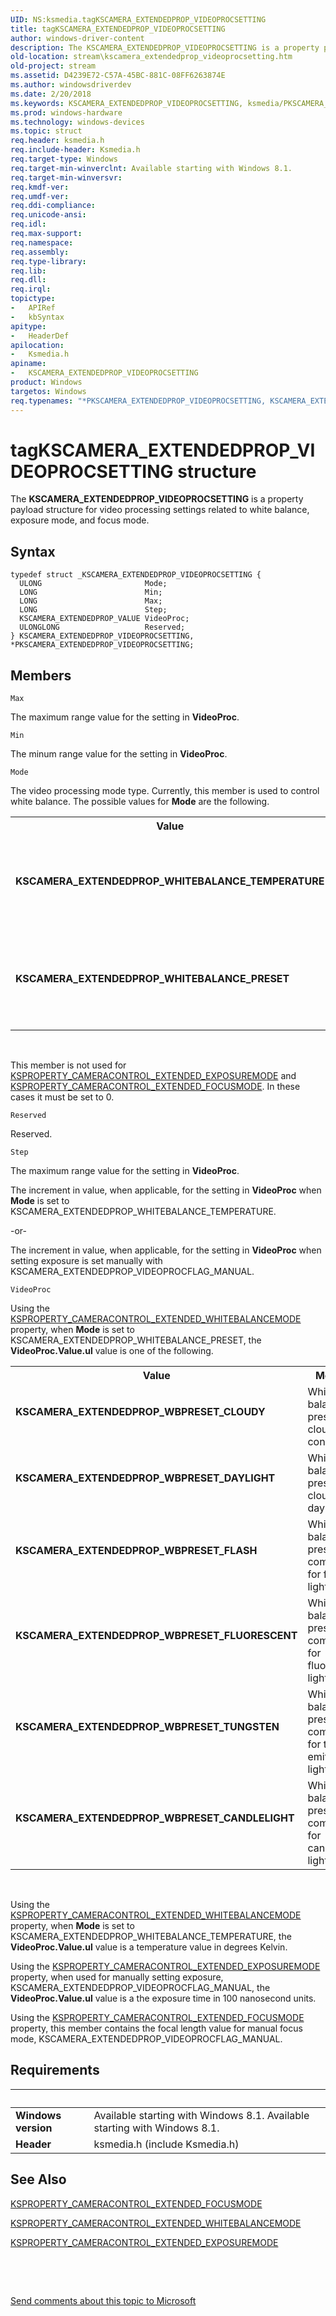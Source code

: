 ```yaml
---
UID: NS:ksmedia.tagKSCAMERA_EXTENDEDPROP_VIDEOPROCSETTING
title: tagKSCAMERA_EXTENDEDPROP_VIDEOPROCSETTING
author: windows-driver-content
description: The KSCAMERA_EXTENDEDPROP_VIDEOPROCSETTING is a property payload structure for video processing settings related to white balance, exposure mode, and focus mode.
old-location: stream\kscamera_extendedprop_videoprocsetting.htm
old-project: stream
ms.assetid: D4239E72-C57A-45BC-881C-08FF6263874E
ms.author: windowsdriverdev
ms.date: 2/20/2018
ms.keywords: KSCAMERA_EXTENDEDPROP_VIDEOPROCSETTING, ksmedia/PKSCAMERA_EXTENDEDPROP_VIDEOPROCSETTING, KSCAMERA_EXTENDEDPROP_WHITEBALANCE_PRESET, KSCAMERA_EXTENDEDPROP_WBPRESET_DAYLIGHT, KSCAMERA_EXTENDEDPROP_WBPRESET_CANDLELIGHT, KSCAMERA_EXTENDEDPROP_WBPRESET_CLOUDY, tagKSCAMERA_EXTENDEDPROP_VIDEOPROCSETTING, KSCAMERA_EXTENDEDPROP_WHITEBALANCE_TEMPERATURE, *PKSCAMERA_EXTENDEDPROP_VIDEOPROCSETTING, KSCAMERA_EXTENDEDPROP_VIDEOPROCSETTING structure [Streaming Media Devices], KSCAMERA_EXTENDEDPROP_WBPRESET_TUNGSTEN, PKSCAMERA_EXTENDEDPROP_VIDEOPROCSETTING structure pointer [Streaming Media Devices], ksmedia/KSCAMERA_EXTENDEDPROP_VIDEOPROCSETTING, PKSCAMERA_EXTENDEDPROP_VIDEOPROCSETTING, KSCAMERA_EXTENDEDPROP_WBPRESET_FLASH, stream.kscamera_extendedprop_videoprocsetting, KSCAMERA_EXTENDEDPROP_WBPRESET_FLUORESCENT
ms.prod: windows-hardware
ms.technology: windows-devices
ms.topic: struct
req.header: ksmedia.h
req.include-header: Ksmedia.h
req.target-type: Windows
req.target-min-winverclnt: Available starting with Windows 8.1.
req.target-min-winversvr: 
req.kmdf-ver: 
req.umdf-ver: 
req.ddi-compliance: 
req.unicode-ansi: 
req.idl: 
req.max-support: 
req.namespace: 
req.assembly: 
req.type-library: 
req.lib: 
req.dll: 
req.irql: 
topictype:
-	APIRef
-	kbSyntax
apitype:
-	HeaderDef
apilocation:
-	Ksmedia.h
apiname:
-	KSCAMERA_EXTENDEDPROP_VIDEOPROCSETTING
product: Windows
targetos: Windows
req.typenames: "*PKSCAMERA_EXTENDEDPROP_VIDEOPROCSETTING, KSCAMERA_EXTENDEDPROP_VIDEOPROCSETTING"
---
```


# tagKSCAMERA_EXTENDEDPROP_VIDEOPROCSETTING structure
The <b>KSCAMERA_EXTENDEDPROP_VIDEOPROCSETTING</b> is a property payload structure for video processing settings related to white balance, exposure mode, and focus mode.

## Syntax
````
typedef struct _KSCAMERA_EXTENDEDPROP_VIDEOPROCSETTING {
  ULONG                       Mode;
  LONG                        Min;
  LONG                        Max;
  LONG                        Step;
  KSCAMERA_EXTENDEDPROP_VALUE VideoProc;
  ULONGLONG                   Reserved;
} KSCAMERA_EXTENDEDPROP_VIDEOPROCSETTING, *PKSCAMERA_EXTENDEDPROP_VIDEOPROCSETTING;
````

## Members


`Max`

The maximum range value for the setting in <b>VideoProc</b>.

`Min`

The minum range value for the setting in <b>VideoProc</b>.

`Mode`

The video processing mode type. Currently, this member is used to control white balance. The possible values for <b>Mode</b> are the following.

<table>
<tr>
<th>Value</th>
<th>Meaning</th>
</tr>
<tr>
<td width="40%"><a id="KSCAMERA_EXTENDEDPROP_WHITEBALANCE_TEMPERATURE"></a><a id="kscamera_extendedprop_whitebalance_temperature"></a><dl>
<dt><b>KSCAMERA_EXTENDEDPROP_WHITEBALANCE_TEMPERATURE</b></dt>
</dl>
</td>
<td width="60%">
A picture temperature value is used to set white balance in degrees Kelvin.

</td>
</tr>
<tr>
<td width="40%"><a id="KSCAMERA_EXTENDEDPROP_WHITEBALANCE_PRESET"></a><a id="kscamera_extendedprop_whitebalance_preset"></a><dl>
<dt><b>KSCAMERA_EXTENDEDPROP_WHITEBALANCE_PRESET</b></dt>
</dl>
</td>
<td width="60%">
The white balance setting is a preset value specified in <b>VideoProc</b>.

</td>
</tr>
</table>
 

This member is not used for <a href="https://msdn.microsoft.com/library/windows/hardware/dn567573">KSPROPERTY_CAMERACONTROL_EXTENDED_EXPOSUREMODE</a> and <a href="https://msdn.microsoft.com/library/windows/hardware/dn567576">KSPROPERTY_CAMERACONTROL_EXTENDED_FOCUSMODE</a>. In these cases it must be set to 0.

`Reserved`

Reserved.

`Step`

The maximum range value for the setting in <b>VideoProc</b>.

The increment in value, when applicable, for the setting in <b>VideoProc</b> when <b>Mode</b> is set to KSCAMERA_EXTENDEDPROP_WHITEBALANCE_TEMPERATURE.

-or-

The increment in value, when applicable, for the setting in <b>VideoProc</b> when setting exposure is set manually with KSCAMERA_EXTENDEDPROP_VIDEOPROCFLAG_MANUAL.

`VideoProc`

Using the <a href="https://msdn.microsoft.com/library/windows/hardware/dn567588">KSPROPERTY_CAMERACONTROL_EXTENDED_WHITEBALANCEMODE</a> property, when <b>Mode</b> is set to KSCAMERA_EXTENDEDPROP_WHITEBALANCE_PRESET, the <b>VideoProc.Value.ul</b> value is one of the following.

<table>
<tr>
<th>Value</th>
<th>Meaning</th>
</tr>
<tr>
<td width="40%"><a id="KSCAMERA_EXTENDEDPROP_WBPRESET_CLOUDY"></a><a id="kscamera_extendedprop_wbpreset_cloudy"></a><dl>
<dt><b>KSCAMERA_EXTENDEDPROP_WBPRESET_CLOUDY</b></dt>
</dl>
</td>
<td width="60%">
White balance preset for cloudy conditions.

</td>
</tr>
<tr>
<td width="40%"><a id="KSCAMERA_EXTENDEDPROP_WBPRESET_DAYLIGHT"></a><a id="kscamera_extendedprop_wbpreset_daylight"></a><dl>
<dt><b>KSCAMERA_EXTENDEDPROP_WBPRESET_DAYLIGHT</b></dt>
</dl>
</td>
<td width="60%">
White balance preset for cloudy daylight.

</td>
</tr>
<tr>
<td width="40%"><a id="KSCAMERA_EXTENDEDPROP_WBPRESET_FLASH"></a><a id="kscamera_extendedprop_wbpreset_flash"></a><dl>
<dt><b>KSCAMERA_EXTENDEDPROP_WBPRESET_FLASH</b></dt>
</dl>
</td>
<td width="60%">
White balance preset to compensate for flash lighting.

</td>
</tr>
<tr>
<td width="40%"><a id="KSCAMERA_EXTENDEDPROP_WBPRESET_FLUORESCENT"></a><a id="kscamera_extendedprop_wbpreset_fluorescent"></a><dl>
<dt><b>KSCAMERA_EXTENDEDPROP_WBPRESET_FLUORESCENT</b></dt>
</dl>
</td>
<td width="60%">
White balance preset to compensate for fluorescent lighting.

</td>
</tr>
<tr>
<td width="40%"><a id="KSCAMERA_EXTENDEDPROP_WBPRESET_TUNGSTEN"></a><a id="kscamera_extendedprop_wbpreset_tungsten"></a><dl>
<dt><b>KSCAMERA_EXTENDEDPROP_WBPRESET_TUNGSTEN</b></dt>
</dl>
</td>
<td width="60%">
White balance preset to compensate for tungsten emitted lighting.

</td>
</tr>
<tr>
<td width="40%"><a id="KSCAMERA_EXTENDEDPROP_WBPRESET_CANDLELIGHT"></a><a id="kscamera_extendedprop_wbpreset_candlelight"></a><dl>
<dt><b>KSCAMERA_EXTENDEDPROP_WBPRESET_CANDLELIGHT</b></dt>
</dl>
</td>
<td width="60%">
White balance preset to compensate for candlelight lighting.

</td>
</tr>
</table>
 

Using the <a href="https://msdn.microsoft.com/library/windows/hardware/dn567588">KSPROPERTY_CAMERACONTROL_EXTENDED_WHITEBALANCEMODE</a> property, when <b>Mode</b> is set to KSCAMERA_EXTENDEDPROP_WHITEBALANCE_TEMPERATURE, the <b>VideoProc.Value.ul</b> value is a temperature value in degrees Kelvin.

Using the  <a href="https://msdn.microsoft.com/library/windows/hardware/dn567573">KSPROPERTY_CAMERACONTROL_EXTENDED_EXPOSUREMODE</a> property, when used for manually setting exposure, KSCAMERA_EXTENDEDPROP_VIDEOPROCFLAG_MANUAL, the <b>VideoProc.Value.ul</b> value is a the exposure time in 100 nanosecond units.

Using the <a href="https://msdn.microsoft.com/library/windows/hardware/dn567576">KSPROPERTY_CAMERACONTROL_EXTENDED_FOCUSMODE</a> property, this member contains the focal length value for manual focus mode,  KSCAMERA_EXTENDEDPROP_VIDEOPROCFLAG_MANUAL.


## Requirements
| &nbsp; | &nbsp; |
| ---- |:---- |
| **Windows version** | Available starting with Windows 8.1. Available starting with Windows 8.1. |
| **Header** | ksmedia.h (include Ksmedia.h) |

## See Also

<a href="https://msdn.microsoft.com/library/windows/hardware/dn567576">KSPROPERTY_CAMERACONTROL_EXTENDED_FOCUSMODE</a>



<a href="https://msdn.microsoft.com/library/windows/hardware/dn567588">KSPROPERTY_CAMERACONTROL_EXTENDED_WHITEBALANCEMODE</a>



<a href="https://msdn.microsoft.com/library/windows/hardware/dn567573">KSPROPERTY_CAMERACONTROL_EXTENDED_EXPOSUREMODE</a>



 

 

<a href="mailto:wsddocfb@microsoft.com?subject=Documentation%20feedback [stream\stream]:%20KSCAMERA_EXTENDEDPROP_VIDEOPROCSETTING structure%20 RELEASE:%20(2/20/2018)&amp;body=%0A%0APRIVACY STATEMENT%0A%0AWe use your feedback to improve the documentation. We don't use your email address for any other purpose, and we'll remove your email address from our system after the issue that you're reporting is fixed. While we're working to fix this issue, we might send you an email message to ask for more info. Later, we might also send you an email message to let you know that we've addressed your feedback.%0A%0AFor more info about Microsoft's privacy policy, see http://privacy.microsoft.com/en-us/default.aspx." title="Send comments about this topic to Microsoft">Send comments about this topic to Microsoft</a>